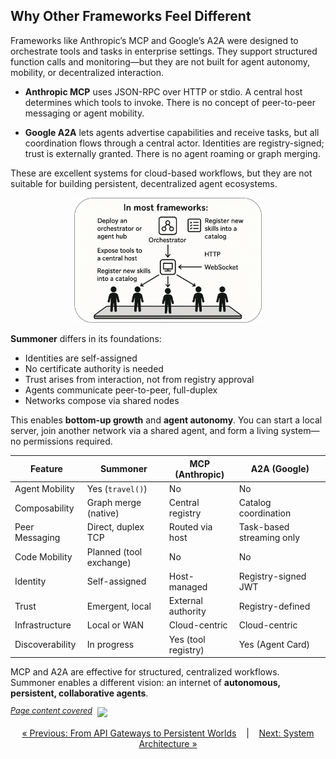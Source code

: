## Why Other Frameworks Feel Different

Frameworks like Anthropic’s MCP and Google’s A2A were designed to orchestrate tools and tasks in enterprise settings. They support structured function calls and monitoring—but they are not built for agent autonomy, mobility, or decentralized interaction.

* **Anthropic MCP** uses JSON-RPC over HTTP or stdio. A central host determines which tools to invoke. There is no concept of peer-to-peer messaging or agent mobility.

* **Google A2A** lets agents advertise capabilities and receive tasks, but all coordination flows through a central actor. Identities are registry-signed; trust is externally granted. There is no agent roaming or graph merging.

These are excellent systems for cloud-based workflows, but they are not suitable for building persistent, decentralized agent ecosystems.

<p align="center">
<img width="300px" src="../../assets/img/other_frameworks_rounded.png" />
</p>

**Summoner** differs in its foundations:

* Identities are self-assigned
* No certificate authority is needed
* Trust arises from interaction, not from registry approval
* Agents communicate peer-to-peer, full-duplex
* Networks compose via shared nodes

This enables **bottom-up growth** and **agent autonomy**. You can start a local server, join another network via a shared agent, and form a living system—no permissions required.

| Feature         | **Summoner**            | MCP (Anthropic)     | A2A (Google)              |
| --------------- | ----------------------- | ------------------- | ------------------------- |
| Agent Mobility  | Yes (`travel()`)        | No                  | No                        |
| Composability   | Graph merge (native)    | Central registry    | Catalog coordination      |
| Peer Messaging  | Direct, duplex TCP      | Routed via host     | Task-based streaming only |
| Code Mobility   | Planned (tool exchange) | No                  | No                        |
| Identity        | Self-assigned           | Host-managed        | Registry-signed JWT       |
| Trust           | Emergent, local         | External authority  | Registry-defined          |
| Infrastructure  | Local or WAN            | Cloud-centric       | Cloud-centric             |
| Discoverability | In progress             | Yes (tool registry) | Yes (Agent Card)          |


MCP and A2A are effective for structured, centralized workflows. Summoner enables a different vision: an internet of **autonomous, persistent, collaborative agents**.

<span style="position: relative; top: -6px; font-size: 0.9em;"><em><u>Page content covered</u></em></span>&nbsp; ![](https://progress-bar.xyz/100)


<p align="center">
  <a href="why4_mmo.md">&laquo; Previous: From API Gateways to Persistent Worlds</a> &nbsp;&nbsp;&nbsp;|&nbsp;&nbsp;&nbsp; <a href="../architecture.md">Next: System Architecture &raquo;</a>
</p>